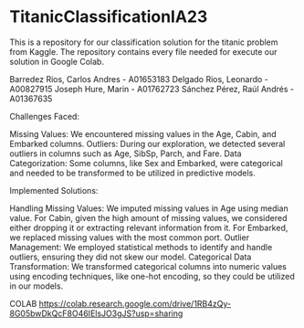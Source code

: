# TitanicClassificationIA23
This is a repository for our classification solution for the titanic problem from Kaggle. The repository contains every file needed for execute our solution in Google Colab.

Barredez Rios, Carlos Andres - A01653183
Delgado Rios, Leonardo - A00827915
Joseph Hure, Marin - A01762723
Sánchez Pérez, Raúl Andrés - A01367635

Challenges Faced:

Missing Values: We encountered missing values in the Age, Cabin, and Embarked columns.
Outliers: During our exploration, we detected several outliers in columns such as Age, SibSp, Parch, and Fare.
Data Categorization: Some columns, like Sex and Embarked, were categorical and needed to be transformed to be utilized in predictive models.

Implemented Solutions:

Handling Missing Values: We imputed missing values in Age using median value. For Cabin, given the high amount of missing values, we considered either dropping it or extracting relevant information from it. For Embarked, we replaced missing values with the most common port.
Outlier Management: We employed statistical methods to identify and handle outliers, ensuring they did not skew our model.
Categorical Data Transformation: We transformed categorical columns into numeric values using encoding techniques, like one-hot encoding, so they could be utilized in our models.

COLAB
https://colab.research.google.com/drive/1RB4zQy-8G05bwDkQcF8O46IElsJO3gJS?usp=sharing
